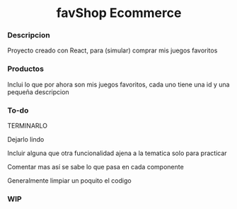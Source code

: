 <h1 align="center">favShop Ecommerce</h1>

### Descripcion

Proyecto creado con React, para (simular) comprar mis juegos favoritos

### Productos

Inclui lo que por ahora son mis juegos favoritos, cada uno tiene una id y una pequeña descripcion

### To-do

TERMINARLO

Dejarlo lindo

Incluir alguna que otra funcionalidad ajena a la tematica solo para practicar

Comentar mas así se sabe lo que pasa en cada componente

Generalmente limpiar un poquito el codigo
### WIP
